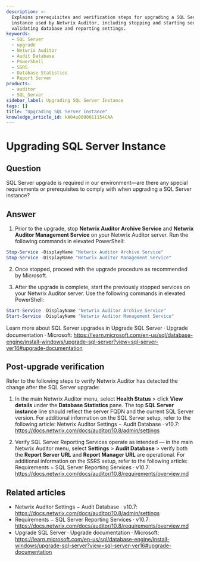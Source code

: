 ```yaml
---
description: >-
  Explains prerequisites and verification steps for upgrading a SQL Server
  instance used by Netwrix Auditor, including stopping and starting services and
  validating database and reporting settings.
keywords:
  - SQL Server
  - upgrade
  - Netwrix Auditor
  - Audit Database
  - PowerShell
  - SSRS
  - Database Statistics
  - Report Server
products:
  - auditor
  - SQL_Server
sidebar_label: Upgrading SQL Server Instance
tags: []
title: "Upgrading SQL Server Instance"
knowledge_article_id: kA04u0000011154CAA
---
```


# Upgrading SQL Server Instance

## Question

SQL Server upgrade is required in our environment—are there any special requirements or prerequisites to comply with when upgrading a SQL Server instance?

## Answer

1. Prior to the upgrade, stop **Netwrix Auditor Archive Service** and **Netwrix Auditor Management Service** on your Netwrix Auditor server. Run the following commands in elevated PowerShell:
```powershell
Stop-Service -DisplayName "Netwrix Auditor Archive Service"
Stop-Service -DisplayName "Netwrix Auditor Management Service"
```

2. Once stopped, proceed with the upgrade procedure as recommended by Microsoft.

3. After the upgrade is complete, start the previously stopped services on your Netwrix Auditor server. Use the following commands in elevated PowerShell:
```powershell
Start-Service -DisplayName "Netwrix Auditor Archive Service"
Start-Service -DisplayName "Netwrix Auditor Management Service"
```

Learn more about SQL Server upgrades in Upgrade SQL Server ⸱ Upgrade documentation ⸱ Microsoft: https://learn.microsoft.com/en-us/sql/database-engine/install-windows/upgrade-sql-server?view=sql-server-ver16#upgrade-documentation

## Post-upgrade verification

Refer to the following steps to verify Netwrix Auditor has detected the change after the SQL Server upgrade:

1. In the main Netwrix Auditor menu, select **Health Status** > click **View details** under the **Database Statistics** pane. The top **SQL Server instance** line should reflect the server FQDN and the current SQL Server version. For additional information on the SQL Server setup, refer to the following article: Netwrix Auditor Settings − Audit Database · v10.7: https://docs.netwrix.com/docs/auditor/10.8/admin/settings

2. Verify SQL Server Reporting Services operate as intended — in the main Netwrix Auditor menu, select **Settings** > **Audit Database** > verify both the **Report Server URL** and **Report Manager URL** are operational. For additional information on the SSRS setup, refer to the following article: Requirements − SQL Server Reporting Services · v10.7: https://docs.netwrix.com/docs/auditor/10.8/requirements/overview.md

## Related articles

- Netwrix Auditor Settings − Audit Database · v10.7: https://docs.netwrix.com/docs/auditor/10.8/admin/settings
- Requirements − SQL Server Reporting Services · v10.7: https://docs.netwrix.com/docs/auditor/10.8/requirements/overview.md
- Upgrade SQL Server ⸱ Upgrade documentation ⸱ Microsoft: https://learn.microsoft.com/en-us/sql/database-engine/install-windows/upgrade-sql-server?view=sql-server-ver16#upgrade-documentation
